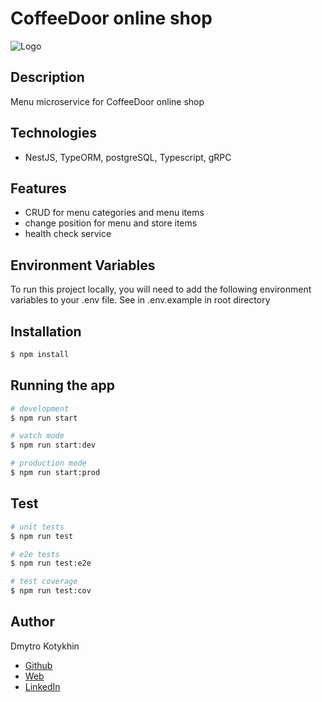 # CoffeeDoor online shop

![Logo](https://coffeedoor-next14-sql.vercel.app/logo_700x191.webp)

## Description

Menu microservice for CoffeeDoor online shop

## Technologies

-   NestJS, TypeORM, postgreSQL, Typescript, gRPC

## Features

-   CRUD for menu categories and menu items
-   change position for menu and store items
-   health check service

## Environment Variables

To run this project locally, you will need to add the following environment variables to your .env file. See in .env.example in root directory

## Installation

```bash
$ npm install
```

## Running the app

```bash
# development
$ npm run start

# watch mode
$ npm run start:dev

# production mode
$ npm run start:prod
```

## Test

```bash
# unit tests
$ npm run test

# e2e tests
$ npm run test:e2e

# test coverage
$ npm run test:cov
```

## Author

Dmytro Kotykhin
-   [Github](https://github.com/DKotykhin)
-   [Web](https://dmytro-kotykhin.pp.ua)
-   [LinkedIn](https://www.linkedin.com/in/dmytro-kotykhin-4683151b)
